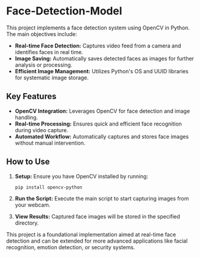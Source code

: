 # Face-Detection-Model

This project implements a face detection system using OpenCV in Python. The main objectives include:

- **Real-time Face Detection:** Captures video feed from a camera and identifies faces in real time.
- **Image Saving:** Automatically saves detected faces as images for further analysis or processing.
- **Efficient Image Management:** Utilizes Python's OS and UUID libraries for systematic image storage.

## Key Features

- **OpenCV Integration:** Leverages OpenCV for face detection and image handling.
- **Real-time Processing:** Ensures quick and efficient face recognition during video capture.
- **Automated Workflow:** Automatically captures and stores face images without manual intervention.

## How to Use

1. **Setup:** Ensure you have OpenCV installed by running:
    ```bash
    pip install opencv-python
    ```

2. **Run the Script:** Execute the main script to start capturing images from your webcam.

3. **View Results:** Captured face images will be stored in the specified directory.

This project is a foundational implementation aimed at real-time face detection and can be extended for more advanced applications like facial recognition, emotion detection, or security systems.
